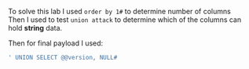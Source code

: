To solve this lab I used `order by 1#` to determine number of columns<br>
Then I used to test `union attack` to determine which of the columns can hold **string** data.

Then for final payload I used:
```bash
' UNION SELECT @@version, NULL#
```

